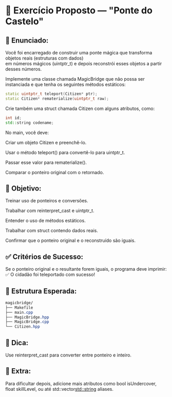 # 🧪 Exercício Proposto — "Ponte do Castelo"
## 🧠 Enunciado:
Você foi encarregado de construir uma ponte mágica que transforma objetos reais (estruturas com dados)   
em números mágicos (uintptr_t) e depois reconstrói esses objetos a partir desses números.   
   
Implemente uma classe chamada MagicBridge que não possa ser instanciada e que tenha os seguintes métodos estáticos:   
   
```cpp
static uintptr_t teleport(Citizen* ptr);
static Citizen* rematerialize(uintptr_t raw);
```
Crie também uma struct chamada Citizen com alguns atributos, como:  

```cpp
int id;
std::string codename;
```
No main, você deve:   
   
Criar um objeto Citizen e preenchê-lo.   
   
Usar o método teleport() para convertê-lo para uintptr_t.   
   
Passar esse valor para rematerialize().   
   
Comparar o ponteiro original com o retornado.
   
## 🎯 Objetivo:
Treinar uso de ponteiros e conversões.   
   
Trabalhar com reinterpret_cast e uintptr_t.   
   
Entender o uso de métodos estáticos.   
   
Trabalhar com struct contendo dados reais.   
   
Confirmar que o ponteiro original e o reconstruído são iguais.  
   
## ✅ Critérios de Sucesso:
Se o ponteiro original e o resultante forem iguais, o programa deve imprimir:
✅ O cidadão foi teleportado com sucesso!

## 🧱 Estrutura Esperada:
```css
magicbridge/
├── Makefile
├── main.cpp
├── MagicBridge.hpp
├── MagicBridge.cpp
└── Citizen.hpp
```
## 🧩 Dica:
Use reinterpret_cast para converter entre ponteiro e inteiro.  

## 🚀 Extra:
Para dificultar depois, adicione mais atributos como bool isUndercover, float skillLevel, ou até std::vector<std::string> aliases.


